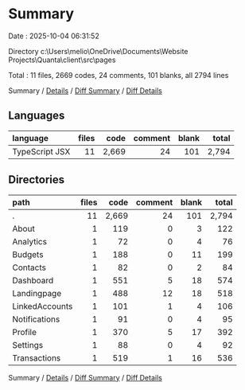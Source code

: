 # Summary

Date : 2025-10-04 06:31:52

Directory c:\\Users\\melio\\OneDrive\\Documents\\Website Projects\\Quanta\\client\\src\\pages

Total : 11 files,  2669 codes, 24 comments, 101 blanks, all 2794 lines

Summary / [Details](details.md) / [Diff Summary](diff.md) / [Diff Details](diff-details.md)

## Languages
| language | files | code | comment | blank | total |
| :--- | ---: | ---: | ---: | ---: | ---: |
| TypeScript JSX | 11 | 2,669 | 24 | 101 | 2,794 |

## Directories
| path | files | code | comment | blank | total |
| :--- | ---: | ---: | ---: | ---: | ---: |
| . | 11 | 2,669 | 24 | 101 | 2,794 |
| About | 1 | 119 | 0 | 3 | 122 |
| Analytics | 1 | 72 | 0 | 4 | 76 |
| Budgets | 1 | 188 | 0 | 11 | 199 |
| Contacts | 1 | 82 | 0 | 2 | 84 |
| Dashboard | 1 | 551 | 5 | 18 | 574 |
| Landingpage | 1 | 488 | 12 | 18 | 518 |
| LinkedAccounts | 1 | 101 | 1 | 4 | 106 |
| Notifications | 1 | 91 | 0 | 4 | 95 |
| Profile | 1 | 370 | 5 | 17 | 392 |
| Settings | 1 | 88 | 0 | 4 | 92 |
| Transactions | 1 | 519 | 1 | 16 | 536 |

Summary / [Details](details.md) / [Diff Summary](diff.md) / [Diff Details](diff-details.md)